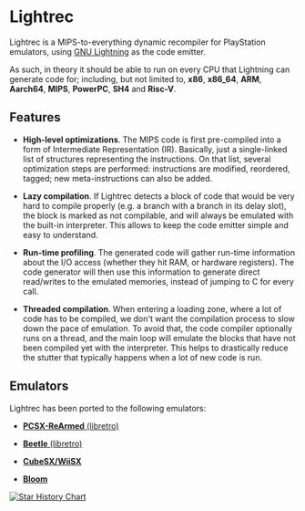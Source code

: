 
# Lightrec

Lightrec is a MIPS-to-everything dynamic recompiler for
PlayStation emulators, using
[GNU Lightning](https://www.gnu.org/software/lightning/)
as the code emitter.

As such, in theory it should be able to run on every CPU that Lightning
can generate code for; including, but not limited to, __x86__, __x86_64__,
__ARM__, __Aarch64__, __MIPS__, __PowerPC__, __SH4__ and __Risc-V__.

## Features

* __High-level optimizations__.  The MIPS code is first pre-compiled into
a form of Intermediate Representation (IR).
Basically, just a single-linked list of structures representing the
instructions. On that list, several optimization steps are performed:
instructions are modified, reordered, tagged; new meta-instructions
can also be added.

* __Lazy compilation__.
If Lightrec detects a block of code that would be very hard to
compile properly (e.g. a branch with a branch in its delay slot),
the block is marked as not compilable, and will always be emulated
with the built-in interpreter. This allows to keep the code emitter
simple and easy to understand.

* __Run-time profiling__.
The generated code will gather run-time information about the I/O access
(whether they hit RAM, or hardware registers).
The code generator will then use this information to generate direct
read/writes to the emulated memories, instead of jumping to C for
every call.

* __Threaded compilation__.
When entering a loading zone, where a lot of code has to be compiled,
we don't want the compilation process to slow down the pace of emulation.
To avoid that, the code compiler optionally runs on a thread, and the
main loop will emulate the blocks that have not been compiled yet with
the interpreter. This helps to drastically reduce the stutter that
typically happens when a lot of new code is run.

## Emulators

Lightrec has been ported to the following emulators:

* [__PCSX-ReArmed__ (libretro)](https://github.com/libretro/pcsx_rearmed)

* [__Beetle__ (libretro)](https://github.com/libretro/beetle-psx-libretro/)

* [__CubeSX/WiiSX__](https://github.com/emukidid/pcsxgc/)

* [__Bloom__](https://github.com/pcercuei/bloom)

[![Star History Chart](https://api.star-history.com/svg?repos=pcercuei/lightrec&type=Date)](https://star-history.com/#pcercuei/lightrec&Date)
